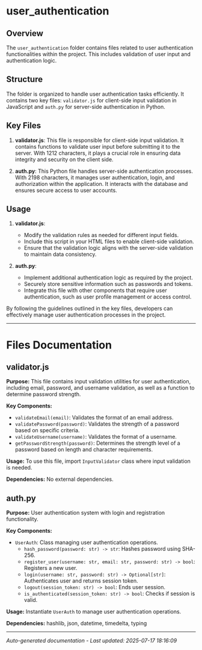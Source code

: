 # user_authentication

## Overview
The `user_authentication` folder contains files related to user authentication functionalities within the project. This includes validation of user input and authentication logic.

## Structure
The folder is organized to handle user authentication tasks efficiently. It contains two key files: `validator.js` for client-side input validation in JavaScript and `auth.py` for server-side authentication in Python.

## Key Files
1. **validator.js**: This file is responsible for client-side input validation. It contains functions to validate user input before submitting it to the server. With 1212 characters, it plays a crucial role in ensuring data integrity and security on the client side.
   
2. **auth.py**: This Python file handles server-side authentication processes. With 2198 characters, it manages user authentication, login, and authorization within the application. It interacts with the database and ensures secure access to user accounts.

## Usage
1. **validator.js**:
   - Modify the validation rules as needed for different input fields.
   - Include this script in your HTML files to enable client-side validation.
   - Ensure that the validation logic aligns with the server-side validation to maintain data consistency.

2. **auth.py**:
   - Implement additional authentication logic as required by the project.
   - Securely store sensitive information such as passwords and tokens.
   - Integrate this file with other components that require user authentication, such as user profile management or access control.

By following the guidelines outlined in the key files, developers can effectively manage user authentication processes in the project.

---

# Files Documentation

## validator.js

**Purpose:** This file contains input validation utilities for user authentication, including email, password, and username validation, as well as a function to determine password strength.

**Key Components:**
- `validateEmail(email)`: Validates the format of an email address.
- `validatePassword(password)`: Validates the strength of a password based on specific criteria.
- `validateUsername(username)`: Validates the format of a username.
- `getPasswordStrength(password)`: Determines the strength level of a password based on length and character requirements.

**Usage:** To use this file, import `InputValidator` class where input validation is needed.

**Dependencies:** No external dependencies.

## auth.py

**Purpose:** User authentication system with login and registration functionality.

**Key Components:**
- `UserAuth`: Class managing user authentication operations.
  - `hash_password(password: str) -> str`: Hashes password using SHA-256.
  - `register_user(username: str, email: str, password: str) -> bool`: Registers a new user.
  - `login(username: str, password: str) -> Optional[str]`: Authenticates user and returns session token.
  - `logout(session_token: str) -> bool`: Ends user session.
  - `is_authenticated(session_token: str) -> bool`: Checks if session is valid.

**Usage:** Instantiate `UserAuth` to manage user authentication operations.

**Dependencies:** hashlib, json, datetime, timedelta, typing

---
*Auto-generated documentation - Last updated: 2025-07-17 18:16:09*
